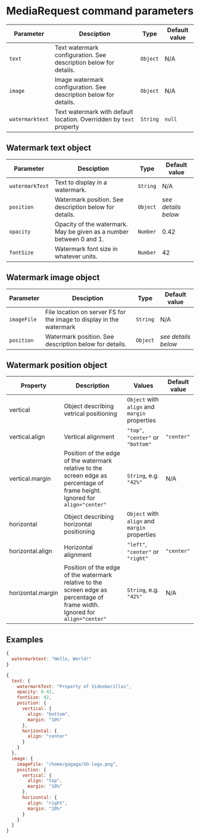 # MediaRequest command parameters

| Parameter | Desciption | Type | Default value |
| --------- | ---------- | ---- | ------------- |
| `text`          | Text watermark configuration. See description below for details.    | `Object` | N/A    |
| `image`         | Image watermark configuration. See description below for details.   | `Object` | N/A    |
| `watermarktext` | Text watermark with default location. Overridden by `text` property | `String` | `null` |

## Watermark text object

| Parameter | Desciption | Type | Default value |
| --------- | ---------- | ---- | ------------- |
| `watermarkText`  | Text to display in a watermark.                                     | `String` | N/A                 |
| `position`       | Watermark position. See description below for details.              | `Object` | *see details below* |
| `opacity`        | Opacity of the watermark. May be given as a number between 0 and 1. | `Number` | 0.42                |
| `fontSize`       | Watermark font size in whatever units.                              | `Number` | 42                  |

## Watermark image object

| Parameter | Desciption | Type | Default value |
| --------- | ---------- | ---- | ------------- |
| `imageFile` | File location on server FS for the image to display in the watermark | `String` | N/A |
| `position`  | Watermark position. See description below for details.               | `Object` | *see details below* |

##  Watermark position object

| Property          | Description                              | Values                                        | Default value |
| ----------------- | ---------------------------------------- | --------------------------------------------- | ------------- |
| vertical          | Object describing vetrical positioning   | `Object` with `align` and `margin` properties |               |
| vertical.align    | Vertical alignment                       | `"top"`, `"center"` or `"bottom"`             | `"center"`    |
| vertical.margin   | Position of the edge of the watermark relative to the screen edge as percentage of frame height. Ignored for `align="center"` | `String`, e.g. `"42%"` | N/A |
| horizontal        | Object describing horizontal positioning | `Object` with `align` and `margin` properties |               |
| horizontal.align  | Horizontal alignment                     | `"left"`, `"center"` or `"right"`             | `"center"`    |
| horizontal.margin | Position of the edge of the watermark relative to the screen edge as percentage of frame width. Ignored for `align="center"` | `String`, e.g. `"42%"` | N/A |

## Examples
```javascript
{
  watermarktext: "Hello, World!"
}
```

```javascript
{
  text: {
    watermarkText: "Property of VideoGorillas",
    opacity: 0.42,
    fontSize: 42,
    position: {
      vertical: {
        align: "bottom",
        margin: "10%"
      },
      horizontal: {
        align: "center"
      }
    }
  },  
  image: {
    imageFile: "/home/gagaga/VG-logo.png",
    position: {
      vertical: {
        align: "top",
        margin: "10%"
      },
      horizontal: {
        align: "right",
        margin: "20%"
      }
    }
  }
}
```
